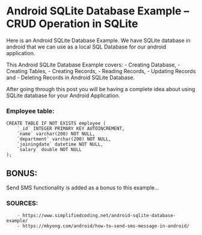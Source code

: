 # Android SQLite Database Example – CRUD Operation in SQLite
Here is an Android SQLite Database Example. We have SQLite database in android that we can use as a local SQL Database for our android application.

This Android SQLite Database Example covers:
    - Creating Database,
    - Creating Tables,
    - Creating Records,
    - Reading Records,
    - Updating Records and
    - Deleting Records
in Android SQLite Database.

After going through this post you will be having a complete idea about using SQLite database for your Android Application.

### Employee table:
```
CREATE TABLE IF NOT EXISTS employee (
    `_id` INTEGER PRIMARY KEY AUTOINCREMENT,
    `name` varchar(200) NOT NULL,
    `department` varchar(200) NOT NULL,
    `joiningdate` datetime NOT NULL,
    `salary` double NOT NULL
);

```

## BONUS:

Send SMS functionality is added as a bonus to this example...

### SOURCES:
        - https://www.simplifiedcoding.net/android-sqlite-database-example/
        - https://mkyong.com/android/how-to-send-sms-message-in-android/